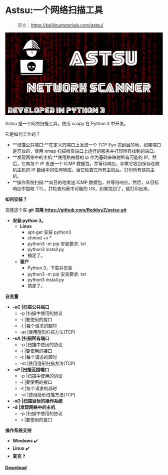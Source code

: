 # Astsu:一个网络扫描工具

> 原文：<https://kalilinuxtutorials.com/astsu/>

[![Astsu : A Network Scanner Tool](img/4079e34298b3db15ba80cd187636c64a.png "Astsu : A Network Scanner Tool")](https://1.bp.blogspot.com/-qZkISs7p--E/XuE8xW1XFoI/AAAAAAAAGl4/8KLfMCqUbKgRttb1_73AV5SBWaBGlgNFwCLcBGAsYHQ/s1600/astsu%25281%2529.png)

Astsu 是一个网络扫描工具，使用 scapy 在 Python 3 中开发。

它是如何工作的？

*   **扫描公共端口:**在定义的端口上发送一个 TCP Syn 包到目的地，如果端口是开放的，使用 nmap 扫描检查端口上运行的服务并打印所有找到的端口。
*   **发现网络中的主机:**使用路由器的 ip 作为基础来映射所有可能的 IP。然后，它向每个 IP 发送一个 ICMP 数据包，并等待响应，如果它收到保存在联机主机的 IP 数组中的任何响应，当它检查完所有主机后，打印所有联机主机。
*   **操作系统扫描:**向目的地发送 ICMP 数据包，并等待响应。然后，从目标响应中提取 TTL，并检查列表中可能的 OS，如果找到了，就打印出来。

**如何安装？**

克隆这个库 **git 克隆 https://github.com/ReddyyZ/astsu.git**

*   **安装 python 3。**
    *   **Linux**
        *   apt-get 安装 python3
        *   chmod +x *
        *   python3 -m pip 安装要求. txt
        *   python3 install.py
        *   搞定了。
    *   **窗户**
        *   Python 3，下载并安装
        *   python3 -m pip 安装要求. txt
        *   python3 install.py
        *   搞定了。

**自变量**

*   **-sC |扫描公共端口**
    *   -p |扫描中使用的协议
    *   -i |要使用的接口
    *   -t |每个请求的超时
    *   -st |使用隐形扫描方法(TCP)
*   **-sA |扫描所有端口**
    *   -p |扫描中使用的协议
    *   -i |要使用的接口
    *   -t |每个请求的超时
    *   -st |使用隐形扫描方法(TCP)
*   **-sP |扫描范围端口**
    *   -p |扫描中使用的协议
    *   -i |要使用的接口
    *   -t |每个请求的超时
    *   -st |使用隐形扫描方法(TCP)
*   **-sO |扫描目标的操作系统**
*   **-d |发现网络中的主机**
    *   -p |扫描中使用的协议
    *   -i |要使用的接口

**操作系统支持**

*   **Windows** ✔️
*   **Linux** ✔️
*   **麦克** ❓

[**Download**](https://github.com/ReddyyZ/astsu)